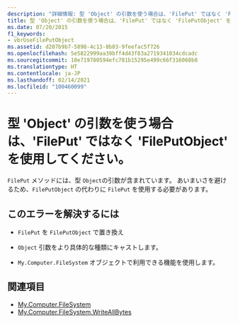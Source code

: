 ```yaml
---
description: "詳細情報: 型 'Object' の引数を使う場合は、'FilePut' ではなく 'FilePutObject' を使用してください"
title: 型 'Object' の引数を使う場合は、'FilePut' ではなく 'FilePutObject' を使用してください。
ms.date: 07/20/2015
f1_keywords:
- vbrUseFilePutObject
ms.assetid: d207b9b7-5898-4c13-8b03-9feefac5f726
ms.openlocfilehash: 5e5822999aa39bff4d43f83a2719341034cdcadc
ms.sourcegitcommit: 10e719780594efc781b15295e499c66f316068b8
ms.translationtype: HT
ms.contentlocale: ja-JP
ms.lasthandoff: 02/14/2021
ms.locfileid: "100460099"
---
```

# <a name="use-fileputobject-instead-of-fileput-when-using-argument-of-type-object"></a>型 'Object' の引数を使う場合は、'FilePut' ではなく 'FilePutObject' を使用してください。

`FilePut` メソッドには、型 `Object`の引数が含まれています。 あいまいさを避けるため、`FilePutObject` の代わりに `FilePut` を使用する必要があります。  
  
## <a name="to-correct-this-error"></a>このエラーを解決するには  
  
- `FilePut` を `FilePutObject` で置き換え  
  
- `Object` 引数をより具体的な種類にキャストします。  
  
- `My.Computer.FileSystem` オブジェクトで利用できる機能を使用します。  
  
## <a name="see-also"></a>関連項目

- [My.Computer.FileSystem](xref:Microsoft.VisualBasic.FileIO.FileSystem)
- [My.Computer.FileSystem.WriteAllBytes](xref:Microsoft.VisualBasic.MyServices.FileSystemProxy.WriteAllBytes%2A)
